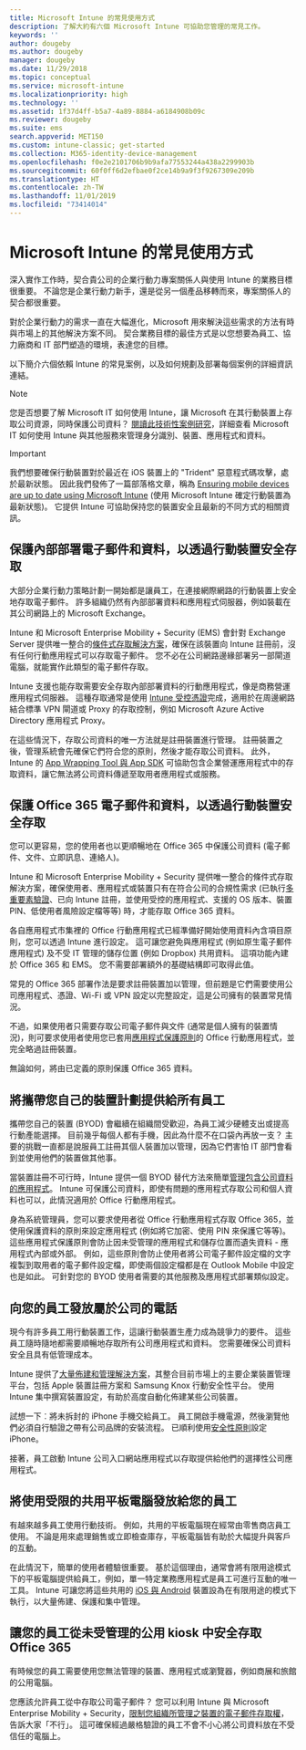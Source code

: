 ```yaml
---
title: Microsoft Intune 的常見使用方式
description: 了解大約有六個 Microsoft Intune 可協助您管理的常見工作。
keywords: ''
author: dougeby
ms.author: dougeby
manager: dougeby
ms.date: 11/29/2018
ms.topic: conceptual
ms.service: microsoft-intune
ms.localizationpriority: high
ms.technology: ''
ms.assetid: 1f37d4ff-b5a7-4a89-8884-a6184908b09c
ms.reviewer: dougeby
ms.suite: ems
search.appverid: MET150
ms.custom: intune-classic; get-started
ms.collection: M365-identity-device-management
ms.openlocfilehash: f0e2e2101706b9b9afa77553244a438a2299903b
ms.sourcegitcommit: 60f0ff6d2efbae0f2ce14b9a9f3f9267309e209b
ms.translationtype: HT
ms.contentlocale: zh-TW
ms.lasthandoff: 11/01/2019
ms.locfileid: "73414014"
---
```

# <a name="common-ways-to-use-microsoft-intune"></a>Microsoft Intune 的常見使用方式

深入實作工作時，契合貴公司的企業行動力專案關係人與使用 Intune 的業務目標很重要。 不論您是企業行動力新手，還是從另一個產品移轉而來，專案關係人的契合都很重要。  

對於企業行動力的需求一直在大幅進化，Microsoft 用來解決這些需求的方法有時與市場上的其他解決方案不同。 契合業務目標的最佳方式是以您想要為員工、協力廠商和 IT 部門塑造的環境，表達您的目標。  

以下簡介六個依賴 Intune 的常見案例，以及如何規劃及部署每個案例的詳細資訊連結。

>[!NOTE]
>您是否想要了解 Microsoft IT 如何使用 Intune，讓 Microsoft 在其行動裝置上存取公司資源，同時保護公司資料？ [閱讀此技術性案例研究](https://www.microsoft.com/itshowcase/Article/Content/588)，詳細查看 Microsoft IT 如何使用 Intune 與其他服務來管理身分識別、裝置、應用程式和資料。  

>[!IMPORTANT]
>我們想要確保行動裝置對於最近在 iOS 裝置上的 "Trident" 惡意程式碼攻擊，處於最新狀態。 因此我們發佈了一篇部落格文章，稱為 [Ensuring mobile devices are up to date using Microsoft Intune](https://blogs.technet.microsoft.com/enterprisemobility/2016/08/26/ensuring-mobile-devices-are-up-to-date-using-microsoft-intune/) (使用 Microsoft Intune 確定行動裝置為最新狀態)。 它提供 Intune 可協助保持您的裝置安全且最新的不同方式的相關資訊。

## <a name="protecting-your-on-premises-email-and-data-so-it-can-be-safely-accessed-by-mobile-devices"></a>保護內部部署電子郵件和資料，以透過行動裝置安全存取

大部分企業行動力策略計劃一開始都是讓員工，在連接網際網路的行動裝置上安全地存取電子郵件。 許多組織仍然有內部部署資料和應用程式伺服器，例如裝載在其公司網路上的 Microsoft Exchange。

Intune 和 Microsoft Enterprise Mobility + Security (EMS) 會針對 Exchange Server 提供唯一整合的[條件式存取解決方案](../protect/conditional-access.md)，確保在該裝置向 Intune 註冊前，沒有任何行動應用程式可以存取電子郵件。 您不必在公司網路邊緣部署另一部閘道電腦，就能實作此類型的電子郵件存取。

Intune 支援也能存取需要安全存取內部部署資料的行動應用程式，像是商務營運應用程式伺服器。 這種存取通常是使用 [Intune 受控憑證](../protect/certificates-configure.md)完成，適用於在周邊網路結合標準 VPN 閘道或 Proxy 的存取控制，例如 Microsoft Azure Active Directory 應用程式 Proxy。

在這些情況下，存取公司資料的唯一方法就是註冊裝置進行管理。 註冊裝置之後，管理系統會先確保它們符合您的原則，然後才能存取公司資料。 此外，Intune 的 [App Wrapping Tool 與 App SDK](../developer/apps-prepare-mobile-application-management.md) 可協助包含企業營運應用程式中的存取資料，讓它無法將公司資料傳遞至取用者應用程式或服務。

<!-- Learn more about how to plan and deploy Intune to help secure on-premises email and data. -->

## <a name="protecting-your-office-365-email-and-data-so-it-can-be-safely-accessed-by-mobile-devices"></a>保護 Office 365 電子郵件和資料，以透過行動裝置安全存取

您可以更容易，您的使用者也以更順暢地在 Office 365 中保護公司資料 (電子郵件、文件、立即訊息、連絡人)。

Intune 和 Microsoft Enterprise Mobility + Security 提供唯一整合的條件式存取解決方案，確保使用者、應用程式或裝置只有在符合公司的合規性需求 (已執行[多重要素驗證](../enrollment/multi-factor-authentication.md)、已向 Intune 註冊，並使用受控的應用程式、支援的 OS 版本、裝置 PIN、低使用者風險設定檔等等) 時，才能存取 Office 365 資料。

各自應用程式市集裡的 Office 行動應用程式已經準備好開始使用資料內含項目原則，您可以透過 Intune 進行設定。 這可讓您避免與應用程式 (例如原生電子郵件應用程式) 及不受 IT 管理的儲存位置 (例如 Dropbox) 共用資料。 這項功能內建於 Office 365 和 EMS。 您不需要部署額外的基礎結構即可取得此值。

常見的 Office 365 部署作法是要求註冊裝置加以管理，但前題是它們需要使用公司應用程式、憑證、Wi-Fi 或 VPN 設定以完整設定，這是公司擁有的裝置常見情況。  

不過，如果使用者只需要存取公司電子郵件與文件 (通常是個人擁有的裝置情況)，則可要求使用者使用您已套用[應用程式保護原則](../apps/app-protection-policies.md)的 Office 行動應用程式，並完全略過註冊裝置。  

無論如何，將由已定義的原則保護 Office 365 資料。

<!-- Learn more about how to plan and deploy Intune to help secure Office 365 email and data. -->

## <a name="offer-a-bring-your-own-device-program-to-all-employees"></a>將攜帶您自己的裝置計劃提供給所有員工

攜帶您自己的裝置 (BYOD) 會繼續在組織間受歡迎，為員工減少硬體支出或提高行動產能選擇。 目前幾乎每個人都有手機，因此為什麼不在口袋內再放一支？ 主要的挑戰一直都是說服員工註冊其個人裝置加以管理，因為它們害怕 IT 部門會看到並使用他們的裝置做其他事。  

當裝置註冊不可行時，Intune 提供一個 BYOD 替代方法來簡單[管理包含公司資料的應用程式](../apps/app-protection-policies.md)。 Intune 可保護公司資料，即使有問題的應用程式存取公司和個人資料也可以，此情況適用於 Office 行動應用程式。  

身為系統管理員，您可以要求使用者從 Office 行動應用程式存取 Office 365，並使用保護資料的原則來設定應用程式 (例如將它加密、使用 PIN 來保護它等等)。 這些應用程式保護原則會防止因未受管理的應用程式和儲存位置而遺失資料 - 應用程式內部或外部。 例如，這些原則會防止使用者將公司電子郵件設定檔的文字複製到取用者的電子郵件設定檔，即使兩個設定檔都是在 Outlook Mobile 中設定也是如此。 可針對您的 BYOD 使用者需要的其他服務及應用程式部署類似設定。

<!-- Learn more about how to plan and deploy Intune to support BYOD.-->

## <a name="issue-corporate-owned-phones-to-your-employees"></a>向您的員工發放屬於公司的電話

現今有許多員工用行動裝置工作，這讓行動裝置生產力成為競爭力的要件。 這些員工隨時隨地都需要順暢地存取所有公司應用程式和資料。 您需要確保公司資料安全且具有低管理成本。  

Intune 提供了[大量佈建和管理解決方案](../enrollment/device-enrollment.md)，其整合目前市場上的主要企業裝置管理平台，包括 Apple 裝置註冊方案和 Samsung Knox 行動安全性平台。 使用 Intune 集中撰寫裝置設定，有助於高度自動化佈建某些公司裝置。  

試想一下︰將未拆封的 iPhone 手機交給員工。 員工開啟手機電源，然後瀏覽他們必須自行驗證之帶有公司品牌的安裝流程。 已順利使用[安全性原則](../configuration/device-profiles.md)設定 iPhone。

接著，員工啟動 Intune 公司入口網站應用程式以存取提供給他們的選擇性公司應用程式。

<!-- Learn more about how to plan and deploy Intune to support corporate owned devices. -->

## <a name="issue-limited-use-shared-tablets-to-your-employees"></a>將使用受限的共用平板電腦發放給您的員工

有越來越多員工使用行動技術。 例如，共用的平板電腦現在經常由零售商店員工使用。  不論是用來處理銷售或立即檢查庫存，平板電腦皆有助於大幅提升與客戶的互動。

在此情況下，簡單的使用者體驗很重要。 基於這個理由，通常會將有限用途模式下的平板電腦提供給員工，例如，單一特定業務應用程式是員工可進行互動的唯一工具。 Intune 可讓您將這些共用的 [iOS 與 Android](../configuration/device-profiles.md) 裝置設為在有限用途的模式下執行，以大量佈建、保護和集中管理。

<!-- Learn more about how to plan and deploy Intune to support shared tablets. -->

## <a name="enable-your-employees-to-securely-access-office-365-from-an-unmanaged-public-kiosk"></a>讓您的員工從未受管理的公用 kiosk 中安全存取 Office 365

有時候您的員工需要使用您無法管理的裝置、應用程式或瀏覽器，例如商展和旅館的公用電腦。

您應該允許員工從中存取公司電子郵件？ 您可以利用 Intune 與 Microsoft Enterprise Mobility + Security，[限制您組織所管理之裝置的電子郵件存取權](../protect/conditional-access.md)，告訴大家「不行」。 這可確保經過嚴格驗證的員工不會不小心將公司資料放在不受信任的電腦上。
